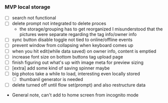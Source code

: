 ### MVP local storage
- [ ] search not functional
- [ ] delete prompt not integrated to delete proces
    - the storage/grouping has to get reorganized I misunderstood that the pictures were separate regarding the tag info/owner info
- [ ] sync button disable toggle not tied to online/offline events
- [ ] prevent window from collapsing when keyboard comes up
- [ ] when you hit edit(while data saved) on owner info, content is emptied
- [ ] increase font size on bottom buttons tag upload page
- [ ] finish figuring out what's up with image meta for preview sizing
- [ ] [extra] add some kind of saving spinner maybe
- [ ] big photos take a while to load, interesting even locally stored
    - [ ] thumbanil generator is needed
- [ ] delete turned off until flow set(prompt) and also restructure data

- General note, can't add to home screen from incognito mode